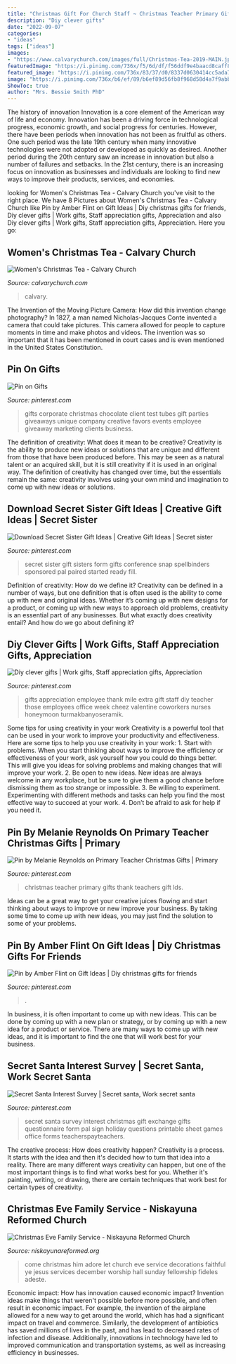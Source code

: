 ```yaml
---
title: "Christmas Gift For Church Staff ~ Christmas Teacher Primary Gifts Thank Teachers Gift Lds"
description: "Diy clever gifts"
date: "2022-09-07"
categories:
- "ideas"
tags: ["ideas"]
images:
- "https://www.calvarychurch.com/images/full/Christmas-Tea-2019-MAIN.jpg"
featuredImage: "https://i.pinimg.com/736x/f5/6d/df/f56ddf9e4baacd8caff825d8cff8b931.jpg"
featured_image: "https://i.pinimg.com/736x/83/37/d0/8337d0630414cc5ada7808c19348602f--corporate-christmas-gifts-diy-corporate-gifts.jpg"
image: "https://i.pinimg.com/736x/b6/ef/89/b6ef89d56fb8f968d58d4a7f9abb2420.jpg"
ShowToc: true
author: "Mrs. Bessie Smith PhD"
---
```



The history of innovation
Innovation is a core element of the American way of life and economy. Innovation has been a driving force in technological progress, economic growth, and social progress for centuries. However, there have been periods when innovation has not been as fruitful as others. One such period was the late 19th century when many innovative technologies were not adopted or developed as quickly as desired. Another period during the 20th century saw an increase in innovation but also a number of failures and setbacks. In the 21st century, there is an increasing focus on innovation as businesses and individuals are looking to find new ways to improve their products, services, and economies.

	

		
looking for Women&#039;s Christmas Tea - Calvary Church you've visit to the right place. We have 8 Pictures about Women&#039;s Christmas Tea - Calvary Church like Pin by Amber Flint on Gift Ideas | Diy christmas gifts for friends, Diy clever gifts | Work gifts, Staff appreciation gifts, Appreciation and also Diy clever gifts | Work gifts, Staff appreciation gifts, Appreciation. Here you go:
		
    
## Women&#039;s Christmas Tea - Calvary Church

<img loading=lazy src="https://www.calvarychurch.com/images/full/Christmas-Tea-2019-MAIN.jpg" onerror="this.onerror=null;this.src='https://tse4.mm.bing.net/th?id=OIP.0d9GHL05brMfCvTAllcv-AHaDH&amp;pid=15.1';" alt="Women&#039;s Christmas Tea - Calvary Church">

_Source: calvarychurch.com_

>calvary. 

	

The Invention of the Moving Picture Camera: How did this invention change photography?
In 1827, a man named Nicholas-Jacques Conte invented a camera that could take pictures. This camera allowed for people to capture moments in time and make photos and videos. The invention was so important that it has been mentioned in court cases and is even mentioned in the United States Constitution.

    
## Pin On Gifts

<img loading=lazy src="https://i.pinimg.com/736x/83/37/d0/8337d0630414cc5ada7808c19348602f--corporate-christmas-gifts-diy-corporate-gifts.jpg" onerror="this.onerror=null;this.src='https://tse2.mm.bing.net/th?id=OIP.S342L4qwRPbEYJdttbkjuAHaJ4&amp;pid=15.1';" alt="Pin on Gifts">

_Source: pinterest.com_

>gifts corporate christmas chocolate client test tubes gift parties giveaways unique company creative favors events employee giveaway marketing clients business. 

	

The definition of creativity: What does it mean to be creative?
Creativity is the ability to produce new ideas or solutions that are unique and different from those that have been produced before. This may be seen as a natural talent or an acquired skill, but it is still creativity if it is used in an original way. The definition of creativity has changed over time, but the essentials remain the same: creativity involves using your own mind and imagination to come up with new ideas or solutions.

    
## Download Secret Sister Gift Ideas | Creative Gift Ideas | Secret Sister

<img loading=lazy src="https://i.pinimg.com/736x/bb/8a/0b/bb8a0b9dd4215df9c3c89a7ba84edac9.jpg" onerror="this.onerror=null;this.src='https://tse1.mm.bing.net/th?id=OIP.dN-_B8oRaLMZ1hb7rIb13gHaJ3&amp;pid=15.1';" alt="Download Secret Sister Gift Ideas | Creative Gift Ideas | Secret sister">

_Source: pinterest.com_

>secret sister gift sisters form gifts conference snap spellbinders sponsored pal paired started ready fill. 

	

Definition of creativity: How do we define it?
Creativity can be defined in a number of ways, but one definition that is often used is the ability to come up with new and original ideas. Whether it’s coming up with new designs for a product, or coming up with new ways to approach old problems, creativity is an essential part of any businesses. But what exactly does creativity entail? And how do we go about defining it?

    
## Diy Clever Gifts | Work Gifts, Staff Appreciation Gifts, Appreciation

<img loading=lazy src="https://i.pinimg.com/736x/f5/6d/df/f56ddf9e4baacd8caff825d8cff8b931.jpg" onerror="this.onerror=null;this.src='https://tse3.mm.bing.net/th?id=OIP.-iD_rHSm2D-3grylqfxJLQHaJ3&amp;pid=15.1';" alt="Diy clever gifts | Work gifts, Staff appreciation gifts, Appreciation">

_Source: pinterest.com_

>gifts appreciation employee thank mile extra gift staff diy teacher those employees office week cheez valentine coworkers nurses honeymoon turmakbanyoseramik. 

	

Some tips for using creativity in your work
Creativity is a powerful tool that can be used in your work to improve your productivity and effectiveness. Here are some tips to help you use creativity in your work: 1. Start with problems. When you start thinking about ways to improve the efficiency or effectiveness of your work, ask yourself how you could do things better. This will give you ideas for solving problems and making changes that will improve your work. 2. Be open to new ideas. New ideas are always welcome in any workplace, but be sure to give them a good chance before dismissing them as too strange or impossible. 3. Be willing to experiment. Experimenting with different methods and tasks can help you find the most effective way to succeed at your work. 4. Don’t be afraid to ask for help if you need it.

    
## Pin By Melanie Reynolds On Primary Teacher Christmas Gifts | Primary

<img loading=lazy src="https://i.pinimg.com/736x/a8/aa/b1/a8aab13985c9bde746c066e51ca9c351.jpg" onerror="this.onerror=null;this.src='https://tse1.mm.bing.net/th?id=OIP.9fldV0340jJIGR8Xh8uqtgHaJ4&amp;pid=15.1';" alt="Pin by Melanie Reynolds on Primary Teacher Christmas Gifts | Primary">

_Source: pinterest.com_

>christmas teacher primary gifts thank teachers gift lds. 

	

Ideas can be a great way to get your creative juices flowing and start thinking about ways to improve or new improve your business. By taking some time to come up with new ideas, you may just find the solution to some of your problems.

    
## Pin By Amber Flint On Gift Ideas | Diy Christmas Gifts For Friends

<img loading=lazy src="https://i.pinimg.com/736x/b6/ef/89/b6ef89d56fb8f968d58d4a7f9abb2420.jpg" onerror="this.onerror=null;this.src='https://tse2.mm.bing.net/th?id=OIP.HmjKqzWkazBZjEdjQnsRZgHaOX&amp;pid=15.1';" alt="Pin by Amber Flint on Gift Ideas | Diy christmas gifts for friends">

_Source: pinterest.com_

>. 

	

In business, it is often important to come up with new ideas. This can be done by coming up with a new plan or strategy, or by coming up with a new idea for a product or service. There are many ways to come up with new ideas, and it is important to find the one that will work best for your business.

    
## Secret Santa Interest Survey | Secret Santa, Work Secret Santa

<img loading=lazy src="https://i.pinimg.com/736x/d6/36/76/d63676bd4e3c13c264cb0cb98bd130b3.jpg" onerror="this.onerror=null;this.src='https://tse3.mm.bing.net/th?id=OIP.MMyXrlgb3JajpcHWidpkVgAAAA&amp;pid=15.1';" alt="Secret Santa Interest Survey | Secret santa, Work secret santa">

_Source: pinterest.com_

>secret santa survey interest christmas gift exchange gifts questionnaire form pal sign holiday questions printable sheet games office forms teacherspayteachers. 

	

The creative process: How does creativity happen?
Creativity is a process. It starts with the idea and then it's decided how to turn that idea into a reality. There are many different ways creativity can happen, but one of the most important things is to find what works best for you. Whether it's painting, writing, or drawing, there are certain techniques that work best for certain types of creativity.

    
## Christmas Eve Family Service - Niskayuna Reformed Church

<img loading=lazy src="https://www.niskayunareformed.org/wp-content/uploads/2016/10/childrens-services.jpg" onerror="this.onerror=null;this.src='https://tse2.mm.bing.net/th?id=OIP.YhyNgcQkOwgSgsd1DiXuqQHaE6&amp;pid=15.1';" alt="Christmas Eve Family Service - Niskayuna Reformed Church">

_Source: niskayunareformed.org_

>come christmas him adore let church eve service decorations faithful ye jesus services december worship hall sunday fellowship fideles adeste. 

	

Economic impact: How has innovation caused economic impact?
Invention ideas make things that weren't possible before more possible, and often result in economic impact. For example, the invention of the airplane allowed for a new way to get around the world, which has had a significant impact on travel and commerce. Similarly, the development of antibiotics has saved millions of lives in the past, and has lead to decreased rates of infection and disease. Additionally, innovations in technology have led to improved communication and transportation systems, as well as increasing efficiency in businesses.

